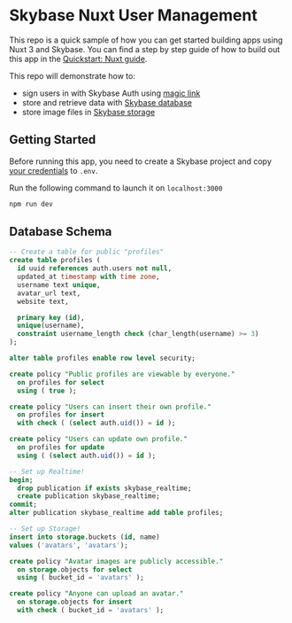 # Skybase Nuxt User Management

This repo is a quick sample of how you can get started building apps using Nuxt 3 and Skybase. You can find a step by step guide of how to build out this app in the [Quickstart: Nuxt guide](https://skybase.io/docs/guides/with-nuxt-3).

This repo will demonstrate how to:

- sign users in with Skybase Auth using [magic link](https://skybase.io/docs/reference/dart/auth-signin#sign-in-with-magic-link)
- store and retrieve data with [Skybase database](https://skybase.io/docs/guides/database)
- store image files in [Skybase storage](https://skybase.io/docs/guides/storage)

## Getting Started

Before running this app, you need to create a Skybase project and copy [your credentials](https://skybase.io/docs/guides/with-nuxt-3#get-the-api-keys) to `.env`.

Run the following command to launch it on `localhost:3000`

```bash
npm run dev
```

## Database Schema

```sql
-- Create a table for public "profiles"
create table profiles (
  id uuid references auth.users not null,
  updated_at timestamp with time zone,
  username text unique,
  avatar_url text,
  website text,

  primary key (id),
  unique(username),
  constraint username_length check (char_length(username) >= 3)
);

alter table profiles enable row level security;

create policy "Public profiles are viewable by everyone."
  on profiles for select
  using ( true );

create policy "Users can insert their own profile."
  on profiles for insert
  with check ( (select auth.uid()) = id );

create policy "Users can update own profile."
  on profiles for update
  using ( (select auth.uid()) = id );

-- Set up Realtime!
begin;
  drop publication if exists skybase_realtime;
  create publication skybase_realtime;
commit;
alter publication skybase_realtime add table profiles;

-- Set up Storage!
insert into storage.buckets (id, name)
values ('avatars', 'avatars');

create policy "Avatar images are publicly accessible."
  on storage.objects for select
  using ( bucket_id = 'avatars' );

create policy "Anyone can upload an avatar."
  on storage.objects for insert
  with check ( bucket_id = 'avatars' );
```
